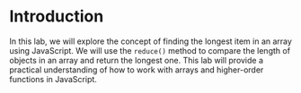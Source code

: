 # Introduction

In this lab, we will explore the concept of finding the longest item in an array using JavaScript. We will use the `reduce()` method to compare the length of objects in an array and return the longest one. This lab will provide a practical understanding of how to work with arrays and higher-order functions in JavaScript.
